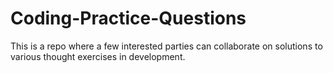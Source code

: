 # Coding-Practice-Questions
This is a repo where a few interested parties can collaborate on solutions to various thought exercises in development.
